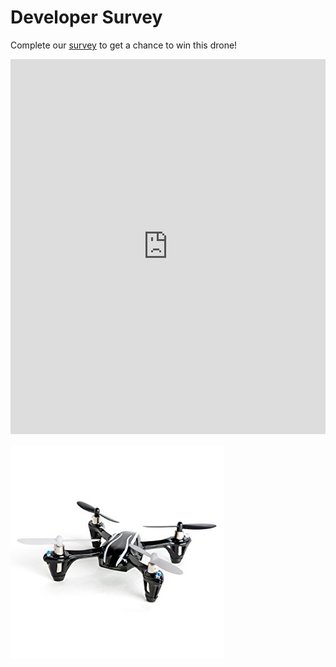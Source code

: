 # Developer Survey

Complete our [survey](https://www.surveymonkey.com/r/music-tech) to get a chance to win this drone! 

<iframe height='600px' scrolling='no' title='dVdVdo' src='https://www.surveymonkey.com/r/music-tech' frameborder='no' allowtransparency='true' allowfullscreen='true' style='width: 100%;'>
[Survey](https://www.surveymonkey.com/r/music-tech)
</iframe>

![Drone](/assets/slack-imgs-drone.jpg)








